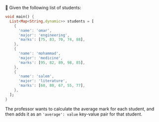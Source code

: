 🍋 Given the following list of students:

```dart
void main() {
  List<Map<String,dynamic>> students = [
    {
      'name': 'omar',
      'major': 'engineering',
      'marks': [75, 83, 70, 74, 88],
    },
    {
      'name': 'mohammad',
      'major': 'medicine',
      'marks': [95, 82, 89, 98, 85],
    },
    {
      'name': 'salem',
      'major': 'literature',
      'marks': [60, 80, 67, 55, 77],
    },
  ];
}
```

The professor wants to calculate the average mark for each student, and then adds it as an `'average': value` key-value pair for that student.
